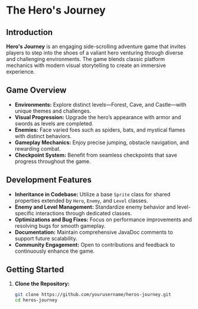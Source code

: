 # The Hero's Journey

## Introduction
**Hero's Journey** is an engaging side-scrolling adventure game that invites players to step into the shoes of a valiant hero venturing through diverse and challenging environments. The game blends classic platform mechanics with modern visual storytelling to create an immersive experience.

## Game Overview
- **Environments:** Explore distinct levels—Forest, Cave, and Castle—with unique themes and challenges.
- **Visual Progression:** Upgrade the hero’s appearance with armor and swords as levels are completed.
- **Enemies:** Face varied foes such as spiders, bats, and mystical flames with distinct behaviors.
- **Gameplay Mechanics:** Enjoy precise jumping, obstacle navigation, and rewarding combat.
- **Checkpoint System:** Benefit from seamless checkpoints that save progress throughout the game.

## Development Features
- **Inheritance in Codebase:** Utilize a base `Sprite` class for shared properties extended by `Hero`, `Enemy`, and `Level` classes.
- **Enemy and Level Management:** Standardize enemy behavior and level-specific interactions through dedicated classes.
- **Optimizations and Bug Fixes:** Focus on performance improvements and resolving bugs for smooth gameplay.
- **Documentation:** Maintain comprehensive JavaDoc comments to support future scalability.
- **Community Engagement:** Open to contributions and feedback to continuously enhance the game.

## Getting Started

1. **Clone the Repository:**
   ```bash
   git clone https://github.com/yourusername/heros-journey.git
   cd heros-journey
